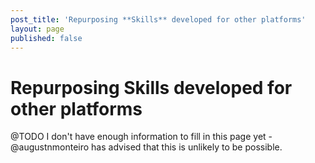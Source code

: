 ```yaml
---
post_title: 'Repurposing **Skills** developed for other platforms'
layout: page
published: false
---
```


# Repurposing **Skills** developed for other platforms

@TODO I don't have enough information to fill in this page yet - @augustnmonteiro has advised that this is unlikely to be possible. 
